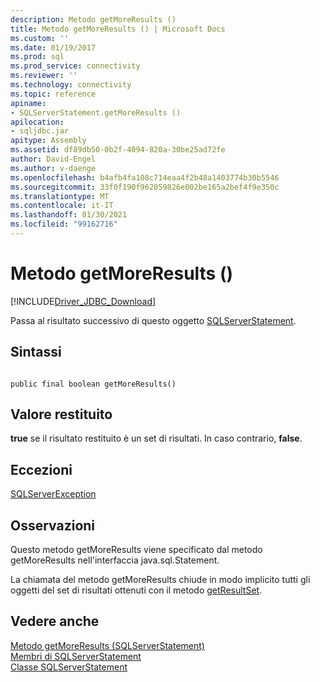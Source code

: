 ```yaml
---
description: Metodo getMoreResults ()
title: Metodo getMoreResults () | Microsoft Docs
ms.custom: ''
ms.date: 01/19/2017
ms.prod: sql
ms.prod_service: connectivity
ms.reviewer: ''
ms.technology: connectivity
ms.topic: reference
apiname:
- SQLServerStatement.getMoreResults ()
apilocation:
- sqljdbc.jar
apitype: Assembly
ms.assetid: df89db50-0b2f-4094-820a-30be25ad72fe
author: David-Engel
ms.author: v-daenge
ms.openlocfilehash: b4afb4fa108c714eaa4f2b48a1403774b30b5546
ms.sourcegitcommit: 33f0f190f962059826e002be165a2bef4f9e350c
ms.translationtype: MT
ms.contentlocale: it-IT
ms.lasthandoff: 01/30/2021
ms.locfileid: "99162716"
---
```

# <a name="getmoreresults-method-"></a>Metodo getMoreResults ()
[!INCLUDE[Driver_JDBC_Download](../../../includes/driver_jdbc_download.md)]

  Passa al risultato successivo di questo oggetto [SQLServerStatement](../../../connect/jdbc/reference/sqlserverstatement-class.md).  
  
## <a name="syntax"></a>Sintassi  
  
```  
  
public final boolean getMoreResults()  
```  
  
## <a name="return-value"></a>Valore restituito  
 **true** se il risultato restituito è un set di risultati. In caso contrario, **false**.  
  
## <a name="exceptions"></a>Eccezioni  
 [SQLServerException](../../../connect/jdbc/reference/sqlserverexception-class.md)  
  
## <a name="remarks"></a>Osservazioni  
 Questo metodo getMoreResults viene specificato dal metodo getMoreResults nell'interfaccia java.sql.Statement.  
  
 La chiamata del metodo getMoreResults chiude in modo implicito tutti gli oggetti del set di risultati ottenuti con il metodo [getResultSet](../../../connect/jdbc/reference/getresultset-method-sqlserverstatement.md).  
  
## <a name="see-also"></a>Vedere anche  
 [Metodo getMoreResults &#40;SQLServerStatement&#41;](../../../connect/jdbc/reference/getmoreresults-method-sqlserverstatement.md)   
 [Membri di SQLServerStatement](../../../connect/jdbc/reference/sqlserverstatement-members.md)   
 [Classe SQLServerStatement](../../../connect/jdbc/reference/sqlserverstatement-class.md)  
  
  
